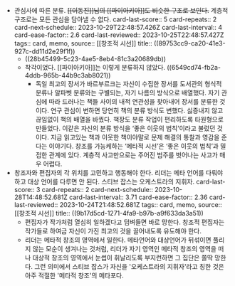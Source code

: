 - 관심사에 따른 분류. ~~[[이동진]]님의 [[파이아키아]]도 비슷한 구조로 보인다.~~ 계층적 구조로는 모든 관심을 담아낼 수 없다.
  card-last-score:: 5
  card-repeats:: 2
  card-next-schedule:: 2023-10-29T22:48:57.426Z
  card-last-interval:: 4
  card-ease-factor:: 2.6
  card-last-reviewed:: 2023-10-25T22:48:57.427Z
  tags:: card, memo,
  source:: [[창조적 시선]]
  title:: ((89753cc9-ca20-41e3-927c-dd11d2e29f1f)) 
  * ((28b45499-5c23-4ae5-8eb4-81c3a20689db))
  * 착각이었다. [[파이아키아]]는 이렇게 분류하지 않았다. ((6549cd74-fb2a-4ddb-965b-44b9c3ab8021))
	- 독일 최고의 장서가 바르부르크는 자신이 수집한 장서를 도서관의 형식적 분류나 알파벳 분류와는 구별되는, 자기 나름의 방식으로 배열했다. 자기 관심에 따라 드러나는 책들 사이의 내적 연관성을 찾아내어 장서를 분류한 것이다.
	  연구 관심이 변하면 당연히 책의 분류 방식도 변했다. 싫증내지 않고 끊임없이 책의 배열을 바꿨다. 책장도 분류 작업이 편리하도록 타원형으로 만들었다. 이같은 자신의 분류 방식을 ‘좋은 이웃의 법칙’이라고 불렀던 것이다. 지금 읽고있는 책과 이웃한 책이야말로 문제 해결의 통찰과 영감을 준다는 이야기다. 창조를 가능케하는 ‘메타적 시선’은 ‘좋은 이웃의 법칙’과 밀접한 관계에 있다. 계층적 사고만으로는 주어진 범주를 벗어나는 사고가 매우 어렵다.
- 창조자와 편집자의 각 위치를 고민하고 행동해야 한다. 리더는 메타 언어를 다뤄야 하고 대상 언어를 다루면 안 된다. 스티브 잡스는 오케스트라의 지휘자.
  card-last-score:: 3
  card-repeats:: 2
  card-next-schedule:: 2023-10-28T14:48:52.681Z
  card-last-interval:: 3.71
  card-ease-factor:: 2.36
  card-last-reviewed:: 2023-10-24T21:48:52.681Z
  tags:: card, memo,
  source:: [[창조적 시선]]
  title:: ((9b17d5cd-1271-4fa9-b97b-a9f633da3a51))
	- 편집자가 작가처럼 열심히 일하겠다고 덤벼들면 바로 망한다. 창조적 편집자는 작가들로 하여금 자신이 가진 최고의 것을 끌어내도록 유도해야 한다.
	- 리더는 메타적 창조의 영역에서 일한다. 메타언어와 대상언어가 뒤섞이면 풀리지 않는 모순이 생겨나는 것처럼, 리더가 자기 영역인 메타적 창조의 영역을 떠나 대상적 창조의 영역에서 눈썹이 휘날리도록 부지런하면 그 집단은 쫄딱 망한다. 그런 의미에서 스티브 잡스가 자신을 '오케스트라의 지휘자'라고 칭한 것은 아주 적절한 '메타적 창조'의 메타포다.